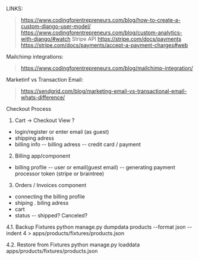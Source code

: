 LINKS:
> https://www.codingforentrepreneurs.com/blog/how-to-create-a-custom-django-user-model/
> https://www.codingforentrepreneurs.com/blog/custom-analytics-with-django/#watch
Stripe API
> https://stripe.com/docs/payments
> https://stripe.com/docs/payments/accept-a-payment-charges#web

Mailchimp integrations:
> https://www.codingforentrepreneurs.com/blog/mailchimp-integration/

Marketinf vs Transaction Email:
> https://sendgrid.com/blog/marketing-email-vs-transactional-email-whats-difference/

Checkout Process

1. Cart -> Checkout View
?
- login/register or enter email (as guest)
- shipping adress
- billing info
-- billing adress
-- credit card / payment

2. Billing app/component
- billing profile
-- user or email(guest email)
-- generating payment processor token (stripe or braintree)

3. Orders / Invoices component
- connecting the billing profile
- shiping . biling adress
- cart
- status -- shipped? Canceled?

4.1. Backup Fixtures
python manage.py dumpdata products --format json  --indent 4 > apps/products/fixtures/products.json

4.2. Restore from Fixtures
python manage.py loaddata apps/products/fixtures/products.json
